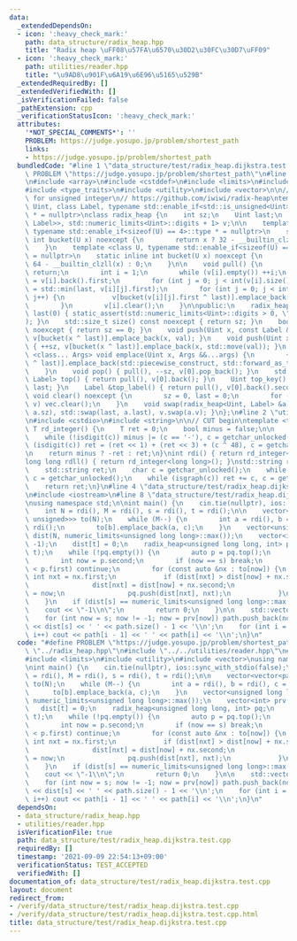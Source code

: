 ```yaml
---
data:
  _extendedDependsOn:
  - icon: ':heavy_check_mark:'
    path: data_structure/radix_heap.hpp
    title: "Radix heap \uFF08\u57FA\u6570\u30D2\u30FC\u30D7\uFF09"
  - icon: ':heavy_check_mark:'
    path: utilities/reader.hpp
    title: "\u9AD8\u901F\u6A19\u6E96\u5165\u529B"
  _extendedRequiredBy: []
  _extendedVerifiedWith: []
  _isVerificationFailed: false
  _pathExtension: cpp
  _verificationStatusIcon: ':heavy_check_mark:'
  attributes:
    '*NOT_SPECIAL_COMMENTS*': ''
    PROBLEM: https://judge.yosupo.jp/problem/shortest_path
    links:
    - https://judge.yosupo.jp/problem/shortest_path
  bundledCode: "#line 1 \"data_structure/test/radix_heap.dijkstra.test.cpp\"\n#define\
    \ PROBLEM \"https://judge.yosupo.jp/problem/shortest_path\"\n#line 2 \"data_structure/radix_heap.hpp\"\
    \n#include <array>\n#include <cstddef>\n#include <limits>\n#include <tuple>\n\
    #include <type_traits>\n#include <utility>\n#include <vector>\n\n// Radix heap\
    \ for unsigned integer\n// https://github.com/iwiwi/radix-heap\ntemplate <class\
    \ Uint, class Label, typename std::enable_if<std::is_unsigned<Uint>::value>::type\
    \ * = nullptr>\nclass radix_heap {\n    int sz;\n    Uint last;\n    std::array<std::vector<std::pair<Uint,\
    \ Label>>, std::numeric_limits<Uint>::digits + 1> v;\n\n    template <class U,\
    \ typename std::enable_if<sizeof(U) == 4>::type * = nullptr>\n    static inline\
    \ int bucket(U x) noexcept {\n        return x ? 32 - __builtin_clz(x) : 0;\n\
    \    }\n    template <class U, typename std::enable_if<sizeof(U) == 8>::type *\
    \ = nullptr>\n    static inline int bucket(U x) noexcept {\n        return x ?\
    \ 64 - __builtin_clzll(x) : 0;\n    }\n\n    void pull() {\n        if (!v[0].empty())\
    \ return;\n        int i = 1;\n        while (v[i].empty()) ++i;\n        last\
    \ = v[i].back().first;\n        for (int j = 0; j < int(v[i].size()); j++) last\
    \ = std::min(last, v[i][j].first);\n        for (int j = 0; j < int(v[i].size());\
    \ j++) {\n            v[bucket(v[i][j].first ^ last)].emplace_back(std::move(v[i][j]));\n\
    \        }\n        v[i].clear();\n    }\n\npublic:\n    radix_heap() : sz(0),\
    \ last(0) { static_assert(std::numeric_limits<Uint>::digits > 0, \"Invalid type.\"\
    ); }\n    std::size_t size() const noexcept { return sz; }\n    bool empty() const\
    \ noexcept { return sz == 0; }\n    void push(Uint x, const Label &val) { ++sz,\
    \ v[bucket(x ^ last)].emplace_back(x, val); }\n    void push(Uint x, Label &&val)\
    \ { ++sz, v[bucket(x ^ last)].emplace_back(x, std::move(val)); }\n    template\
    \ <class... Args> void emplace(Uint x, Args &&...args) {\n        ++sz, v[bucket(x\
    \ ^ last)].emplace_back(std::piecewise_construct, std::forward_as_tuple(x), std::forward_as_tuple(args...));\n\
    \    }\n    void pop() { pull(), --sz, v[0].pop_back(); }\n    std::pair<Uint,\
    \ Label> top() { return pull(), v[0].back(); }\n    Uint top_key() { return pull(),\
    \ last; }\n    Label &top_label() { return pull(), v[0].back().second; }\n   \
    \ void clear() noexcept {\n        sz = 0, last = 0;\n        for (auto &vec :\
    \ v) vec.clear();\n    }\n    void swap(radix_heap<Uint, Label> &a) { std::swap(sz,\
    \ a.sz), std::swap(last, a.last), v.swap(a.v); }\n};\n#line 2 \"utilities/reader.hpp\"\
    \n#include <cstdio>\n#include <string>\n\n// CUT begin\ntemplate <typename T>\
    \ T rd_integer() {\n    T ret = 0;\n    bool minus = false;\n\n    char c = getchar_unlocked();\n\
    \    while (!isdigit(c)) minus |= (c == '-'), c = getchar_unlocked();\n    while\
    \ (isdigit(c)) ret = (ret << 1) + (ret << 3) + (c ^ 48), c = getchar_unlocked();\n\
    \n    return minus ? -ret : ret;\n}\nint rdi() { return rd_integer<int>(); }\n\
    long long rdll() { return rd_integer<long long>(); }\nstd::string rdstr() {\n\
    \    std::string ret;\n    char c = getchar_unlocked();\n    while (!isgraph(c))\
    \ c = getchar_unlocked();\n    while (isgraph(c)) ret += c, c = getchar_unlocked();\n\
    \    return ret;\n}\n#line 4 \"data_structure/test/radix_heap.dijkstra.test.cpp\"\
    \n#include <iostream>\n#line 8 \"data_structure/test/radix_heap.dijkstra.test.cpp\"\
    \nusing namespace std;\n\nint main() {\n    cin.tie(nullptr), ios::sync_with_stdio(false);\n\
    \    int N = rdi(), M = rdi(), s = rdi(), t = rdi();\n\n    vector<vector<pair<int,\
    \ unsigned>>> to(N);\n    while (M--) {\n        int a = rdi(), b = rdi(), c =\
    \ rdi();\n        to[b].emplace_back(a, c);\n    }\n    vector<unsigned long long>\
    \ dist(N, numeric_limits<unsigned long long>::max());\n    vector<int> prv(N,\
    \ -1);\n    dist[t] = 0;\n    radix_heap<unsigned long long, int> pq;\n    pq.push(0,\
    \ t);\n    while (!pq.empty()) {\n        auto p = pq.top();\n        pq.pop();\n\
    \        int now = p.second;\n        if (now == s) break;\n        if (dist[now]\
    \ < p.first) continue;\n        for (const auto &nx : to[now]) {\n           \
    \ int nxt = nx.first;\n            if (dist[nxt] > dist[now] + nx.second) {\n\
    \                dist[nxt] = dist[now] + nx.second;\n                prv[nxt]\
    \ = now;\n                pq.push(dist[nxt], nxt);\n            }\n        }\n\
    \    }\n    if (dist[s] == numeric_limits<unsigned long long>::max()) {\n    \
    \    cout << \"-1\\n\";\n        return 0;\n    }\n\n    std::vector<int> path;\n\
    \    for (int now = s; now != -1; now = prv[now]) path.push_back(now);\n    cout\
    \ << dist[s] << ' ' << path.size() - 1 << '\\n';\n    for (int i = 1; i < int(path.size());\
    \ i++) cout << path[i - 1] << ' ' << path[i] << '\\n';\n}\n"
  code: "#define PROBLEM \"https://judge.yosupo.jp/problem/shortest_path\"\n#include\
    \ \"../radix_heap.hpp\"\n#include \"../../utilities/reader.hpp\"\n#include <iostream>\n\
    #include <limits>\n#include <utility>\n#include <vector>\nusing namespace std;\n\
    \nint main() {\n    cin.tie(nullptr), ios::sync_with_stdio(false);\n    int N\
    \ = rdi(), M = rdi(), s = rdi(), t = rdi();\n\n    vector<vector<pair<int, unsigned>>>\
    \ to(N);\n    while (M--) {\n        int a = rdi(), b = rdi(), c = rdi();\n  \
    \      to[b].emplace_back(a, c);\n    }\n    vector<unsigned long long> dist(N,\
    \ numeric_limits<unsigned long long>::max());\n    vector<int> prv(N, -1);\n \
    \   dist[t] = 0;\n    radix_heap<unsigned long long, int> pq;\n    pq.push(0,\
    \ t);\n    while (!pq.empty()) {\n        auto p = pq.top();\n        pq.pop();\n\
    \        int now = p.second;\n        if (now == s) break;\n        if (dist[now]\
    \ < p.first) continue;\n        for (const auto &nx : to[now]) {\n           \
    \ int nxt = nx.first;\n            if (dist[nxt] > dist[now] + nx.second) {\n\
    \                dist[nxt] = dist[now] + nx.second;\n                prv[nxt]\
    \ = now;\n                pq.push(dist[nxt], nxt);\n            }\n        }\n\
    \    }\n    if (dist[s] == numeric_limits<unsigned long long>::max()) {\n    \
    \    cout << \"-1\\n\";\n        return 0;\n    }\n\n    std::vector<int> path;\n\
    \    for (int now = s; now != -1; now = prv[now]) path.push_back(now);\n    cout\
    \ << dist[s] << ' ' << path.size() - 1 << '\\n';\n    for (int i = 1; i < int(path.size());\
    \ i++) cout << path[i - 1] << ' ' << path[i] << '\\n';\n}\n"
  dependsOn:
  - data_structure/radix_heap.hpp
  - utilities/reader.hpp
  isVerificationFile: true
  path: data_structure/test/radix_heap.dijkstra.test.cpp
  requiredBy: []
  timestamp: '2021-09-09 22:54:13+09:00'
  verificationStatus: TEST_ACCEPTED
  verifiedWith: []
documentation_of: data_structure/test/radix_heap.dijkstra.test.cpp
layout: document
redirect_from:
- /verify/data_structure/test/radix_heap.dijkstra.test.cpp
- /verify/data_structure/test/radix_heap.dijkstra.test.cpp.html
title: data_structure/test/radix_heap.dijkstra.test.cpp
---
```

